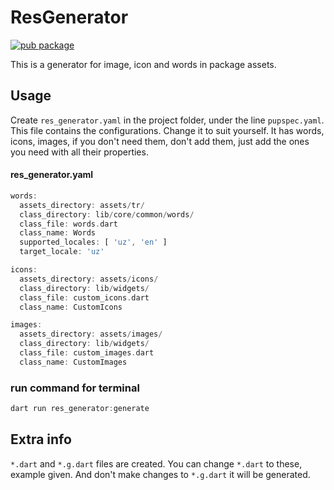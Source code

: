 # ResGenerator
<?code-excerpt path-base="example/lib"?>

[![pub package](https://img.shields.io/pub/v/res_generator.svg)](https://pub.dev/packages/res_generator)

This is a generator for image, icon and words in package assets.

## Usage

Create `res_generator.yaml` in the project folder, under the line `pupspec.yaml`. This file contains the configurations. Change it to suit yourself. It has words, icons, images, if you don't need them, don't add them, just add the ones you need with all their properties.

#### res_generator.yaml
<?code-excerpt "readme_excerpts.dart (Write)"?>
```dart
words:
  assets_directory: assets/tr/
  class_directory: lib/core/common/words/
  class_file: words.dart
  class_name: Words
  supported_locales: [ 'uz', 'en' ]
  target_locale: 'uz'

icons:
  assets_directory: assets/icons/
  class_directory: lib/widgets/
  class_file: custom_icons.dart
  class_name: CustomIcons

images:
  assets_directory: assets/images/
  class_directory: lib/widgets/
  class_file: custom_images.dart
  class_name: CustomImages
```

### run command for terminal
<?code-excerpt "readme_excerpts.dart (Write)"?>
```dart
dart run res_generator:generate
```

## Extra info

`*.dart` and `*.g.dart` files are created.
You can change `*.dart` to these, example given. And don't make changes to `*.g.dart` it will be generated.